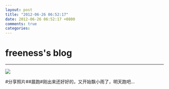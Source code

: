```yaml
---
layout: post
title: "2012-06-26 06:52:17"
date: 2012-06-26 06:52:17 +0800
comments: true
categories: 
---
```


# freeness's blog

----------

![](http://okqmqrbgo.bkt.clouddn.com/201206260652171.jpg)

>
\#分享照片\#\#晨跑\#刚出来还好好的，又开始飘小雨了，明天跑吧…